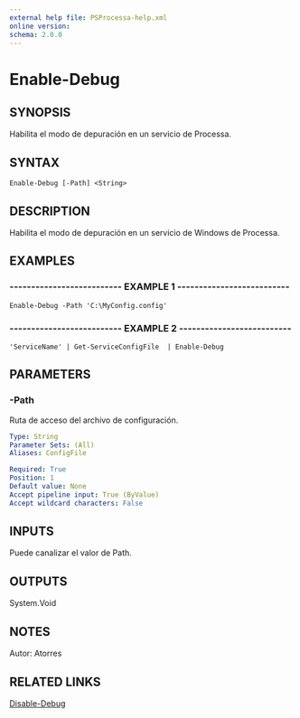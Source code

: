 ```yaml
---
external help file: PSProcessa-help.xml
online version: 
schema: 2.0.0
---
```


# Enable-Debug

## SYNOPSIS
Habilita el modo de depuración en un servicio de Processa.

## SYNTAX

```
Enable-Debug [-Path] <String>
```

## DESCRIPTION
Habilita el modo de depuración en un servicio de Windows de Processa.

## EXAMPLES

### -------------------------- EXAMPLE 1 --------------------------
```
Enable-Debug -Path 'C:\MyConfig.config'
```

### -------------------------- EXAMPLE 2 --------------------------
```
'ServiceName' | Get-ServiceConfigFile  | Enable-Debug
```

## PARAMETERS

### -Path
Ruta de acceso del archivo de configuración.

```yaml
Type: String
Parameter Sets: (All)
Aliases: ConfigFile

Required: True
Position: 1
Default value: None
Accept pipeline input: True (ByValue)
Accept wildcard characters: False
```

## INPUTS

Puede canalizar el valor de Path.

## OUTPUTS

System.Void

## NOTES
Autor: Atorres

## RELATED LINKS

[Disable-Debug](Disable-Debug.md)

